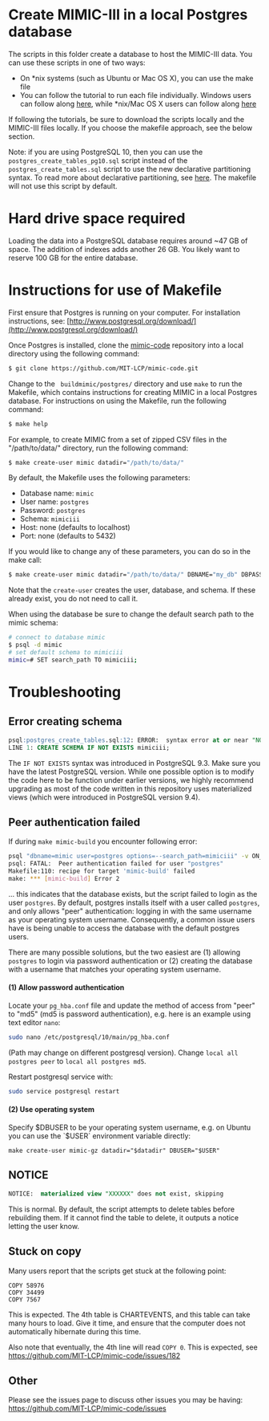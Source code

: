 # Create MIMIC-III in a local Postgres database

The scripts in this folder create a database to host the MIMIC-III data. You can use these scripts in one of two ways:

* On *nix systems (such as Ubuntu or Mac OS X), you can use the make file
* You can follow the tutorial to run each file individually. Windows users can follow along [here](https://mimic.physionet.org/tutorials/install-mimic-locally-windows/), while *nix/Mac OS X users can follow along [here](https://mimic.physionet.org/tutorials/install-mimic-locally-ubuntu/)

If following the tutorials, be sure to download the scripts locally and the MIMIC-III files locally. If you choose the makefile approach, see the below section.

Note: if you are using PostgreSQL 10, then you can use the `postgres_create_tables_pg10.sql` script instead of the `postgres_create_tables.sql` script to use the new declarative partitioning syntax. To read more about declarative partitioning, see [here](https://www.postgresql.org/docs/10/static/ddl-partitioning.html#DDL-PARTITIONING-DECLARATIVE). The makefile will not use this script by default.

# Hard drive space required

Loading the data into a PostgreSQL database requires around ~47 GB of space. The addition of indexes adds another 26 GB. You likely want to reserve 100 GB for the entire database.

# Instructions for use of Makefile

First ensure that Postgres is running on your computer. For installation instructions, see: [http://www.postgresql.org/download/](http://www.postgresql.org/download/)

Once Postgres is installed, clone the [mimic-code](https://github.com/MIT-LCP/mimic-code) repository into a local directory using the following command:

``` bash
$ git clone https://github.com/MIT-LCP/mimic-code.git
```

Change to the ``` buildmimic/postgres/``` directory and use ```make``` to run the Makefile, which contains instructions for creating MIMIC in a local Postgres database. For instructions on using the Makefile, run the following command:

``` bash
$ make help
```

For example, to create MIMIC from a set of zipped CSV files in the "/path/to/data/" directory, run the following command:

``` bash
$ make create-user mimic datadir="/path/to/data/"
```

By default, the Makefile uses the following parameters:

* Database name: `mimic`
* User name: `postgres`
* Password: `postgres`
* Schema: `mimiciii`
* Host: none (defaults to localhost)
* Port: none (defaults to 5432)

If you would like to change any of these parameters, you can do so in the make call:

``` bash
$ make create-user mimic datadir="/path/to/data/" DBNAME="my_db" DBPASS="my_pass" DBHOST="192.168.0.1"
```

Note that the `create-user` creates the user, database, and schema. If these already exist, you do not need to call it.

When using the database be sure to change the default search path to the mimic schema:

```bash
# connect to database mimic
$ psql -d mimic
# set default schema to mimiciii
mimic=# SET search_path TO mimiciii;
```

# Troubleshooting

## Error creating schema

```sql
psql:postgres_create_tables.sql:12: ERROR:  syntax error at or near "NOT"
LINE 1: CREATE SCHEMA IF NOT EXISTS mimiciii;
```

The `IF NOT EXISTS` syntax was introduced in PostgreSQL 9.3. Make sure you have the latest PostgreSQL version. While one possible option is to modify the code here to be function under earlier versions, we highly recommend upgrading as most of the code written in this repository uses materialized views (which were introduced in PostgreSQL version 9.4).

## Peer authentication failed

If during `make mimic-build` you encounter following error:

```bash
psql "dbname=mimic user=postgres options=--search_path=mimiciii" -v ON_ERROR_STOP=1 -f postgres_create_tables$(psql --version | perl -lne 'print "_pg10" if / 10.\d+/').sql
psql: FATAL:  Peer authentication failed for user "postgres"
Makefile:110: recipe for target 'mimic-build' failed
make: *** [mimic-build] Error 2
```

... this indicates that the database exists, but the script failed to login as the user `postgres`. By default, postgres installs itself with a user called `postgres`, and only allows "peer" authentication: logging in with the same username as your operating system username. Consequently, a common issue users have is being unable to access the database with the default postgres users.

There are many possible solutions, but the two easiest are (1) allowing `postgres` to login via password authentication or (2) creating the database with a username that matches your operating system username.

#### (1) Allow password authentication

Locate your `pg_hba.conf` file and update the method of access from "peer" to "md5" (md5 is password authentication), e.g. here is an example using text editor `nano`:

```bash
sudo nano /etc/postgresql/10/main/pg_hba.conf
``` 

(Path may change on different postgresql version). Change `local all postgres peer` to `local all postgres md5`.

Restart postgresql service with: 
```bash 
sudo service postgresql restart
```

#### (2) Use operating system

Specify $DBUSER to be your operating system username, e.g. on Ubuntu you can use the `$USER` environment variable directly:

`make create-user mimic-gz datadir="$datadir" DBUSER="$USER"`

## NOTICE

```sql
NOTICE:  materialized view "XXXXXX" does not exist, skipping
```

This is normal. By default, the script attempts to delete tables before rebuilding them. If it cannot find the table to delete, it outputs a notice letting the user know.

## Stuck on copy

Many users report that the scripts get stuck at the following point:

```
COPY 58976
COPY 34499
COPY 7567
```

This is expected. The 4th table is CHARTEVENTS, and this table can take many hours to load. Give it time, and ensure that the computer does not automatically hibernate during this time.

Also note that eventually, the 4th line will read `COPY 0`. This is expected, see https://github.com/MIT-LCP/mimic-code/issues/182

## Other

Please see the issues page to discuss other issues you may be having: https://github.com/MIT-LCP/mimic-code/issues

